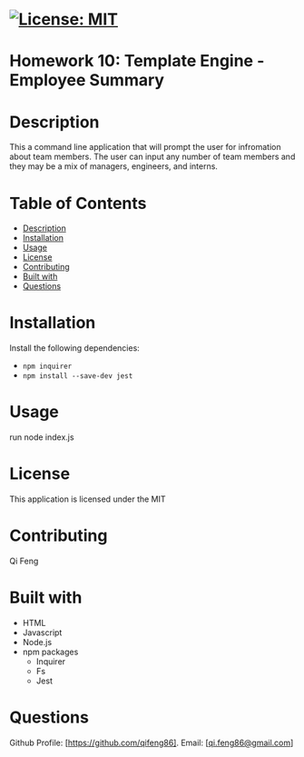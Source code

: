 

# [![License: MIT](https://img.shields.io/badge/License-MIT-yellow.svg)](https://opensource.org/licenses/MIT)

# Homework 10: Template Engine - Employee Summary

# Description

This a command line application that will prompt the user for infromation about team members. The user can input any number of team members and they may be a mix of managers, engineers, and interns.

# Table of Contents
* [Description](#description)
* [Installation](#installation)
* [Usage](#usage)
* [License](#license)
* [Contributing](#contribute)
* [Built with](#test)
* [Questions](#questions)

# Installation

Install the following dependencies:

- `npm inquirer`
- `npm install --save-dev jest`


# Usage

run node index.js

# License

This application is licensed under the MIT

# Contributing

Qi Feng

# Built with
- HTML
- Javascript
- Node.js
- npm packages
  - Inquirer
  - Fs
  - Jest
  


# Questions

Github Profile: [https://github.com/qifeng86]. Email: [qi.feng86@gmail.com]
